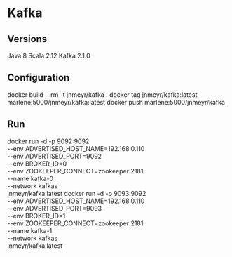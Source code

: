 # Kafka #

## Versions ##
Java 8
Scala 2.12
Kafka 2.1.0

## Configuration ##
docker build --rm -t jnmeyr/kafka .
docker tag jnmeyr/kafka:latest marlene:5000/jnmeyr/kafka:latest
docker push marlene:5000/jnmeyr/kafka

## Run ##
docker run -d -p 9092:9092 \
  --env ADVERTISED_HOST_NAME=192.168.0.110 \
  --env ADVERTISED_PORT=9092 \
  --env BROKER_ID=0 \
  --env ZOOKEEPER_CONNECT=zookeeper:2181 \
  --name kafka-0 \
  --network kafkas \
  jnmeyr/kafka:latest
docker run -d -p 9093:9092 \
  --env ADVERTISED_HOST_NAME=192.168.0.110 \
  --env ADVERTISED_PORT=9093 \
  --env BROKER_ID=1 \
  --env ZOOKEEPER_CONNECT=zookeeper:2181 \
  --name kafka-1 \
  --network kafkas \
  jnmeyr/kafka:latest
